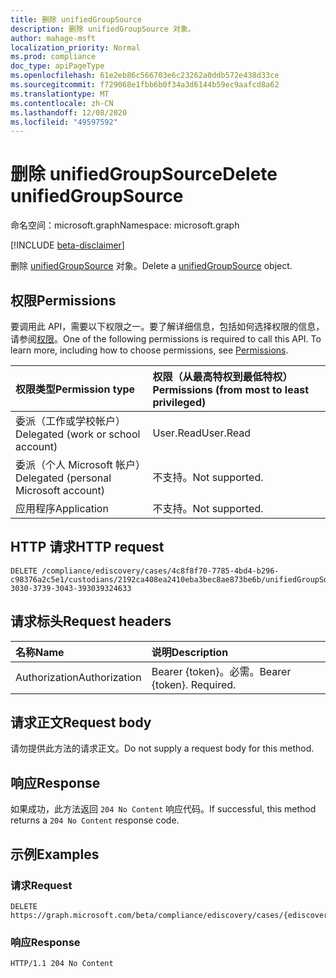 ```yaml
---
title: 删除 unifiedGroupSource
description: 删除 unifiedGroupSource 对象。
author: mahage-msft
localization_priority: Normal
ms.prod: compliance
doc_type: apiPageType
ms.openlocfilehash: 61e2eb86c566703e6c23262a0ddb572e438d33ce
ms.sourcegitcommit: f729068e1fbb6b0f34a3d6144b59ec9aafcd8a62
ms.translationtype: MT
ms.contentlocale: zh-CN
ms.lasthandoff: 12/08/2020
ms.locfileid: "49597592"
---
```

# <a name="delete-unifiedgroupsource"></a><span data-ttu-id="86218-103">删除 unifiedGroupSource</span><span class="sxs-lookup"><span data-stu-id="86218-103">Delete unifiedGroupSource</span></span>

<span data-ttu-id="86218-104">命名空间：microsoft.graph</span><span class="sxs-lookup"><span data-stu-id="86218-104">Namespace: microsoft.graph</span></span>

[!INCLUDE [beta-disclaimer](../../includes/beta-disclaimer.md)]

<span data-ttu-id="86218-105">删除 [unifiedGroupSource](../resources/unifiedgroupsource.md) 对象。</span><span class="sxs-lookup"><span data-stu-id="86218-105">Delete a [unifiedGroupSource](../resources/unifiedgroupsource.md) object.</span></span>

## <a name="permissions"></a><span data-ttu-id="86218-106">权限</span><span class="sxs-lookup"><span data-stu-id="86218-106">Permissions</span></span>

<span data-ttu-id="86218-p101">要调用此 API，需要以下权限之一。要了解详细信息，包括如何选择权限的信息，请参阅[权限](/graph/permissions-reference)。</span><span class="sxs-lookup"><span data-stu-id="86218-p101">One of the following permissions is required to call this API. To learn more, including how to choose permissions, see [Permissions](/graph/permissions-reference).</span></span>

|<span data-ttu-id="86218-109">权限类型</span><span class="sxs-lookup"><span data-stu-id="86218-109">Permission type</span></span>|<span data-ttu-id="86218-110">权限（从最高特权到最低特权）</span><span class="sxs-lookup"><span data-stu-id="86218-110">Permissions (from most to least privileged)</span></span>|
|:---|:---|
|<span data-ttu-id="86218-111">委派（工作或学校帐户）</span><span class="sxs-lookup"><span data-stu-id="86218-111">Delegated (work or school account)</span></span>|<span data-ttu-id="86218-112">User.Read</span><span class="sxs-lookup"><span data-stu-id="86218-112">User.Read</span></span>|
|<span data-ttu-id="86218-113">委派（个人 Microsoft 帐户）</span><span class="sxs-lookup"><span data-stu-id="86218-113">Delegated (personal Microsoft account)</span></span>|<span data-ttu-id="86218-114">不支持。</span><span class="sxs-lookup"><span data-stu-id="86218-114">Not supported.</span></span>|
|<span data-ttu-id="86218-115">应用程序</span><span class="sxs-lookup"><span data-stu-id="86218-115">Application</span></span>|<span data-ttu-id="86218-116">不支持。</span><span class="sxs-lookup"><span data-stu-id="86218-116">Not supported.</span></span>|

## <a name="http-request"></a><span data-ttu-id="86218-117">HTTP 请求</span><span class="sxs-lookup"><span data-stu-id="86218-117">HTTP request</span></span>

<!-- {
  "blockType": "ignored"
}
-->

``` http
DELETE /compliance/ediscovery/cases/4c8f8f70-7785-4bd4-b296-c98376a2c5e1/custodians/2192ca408ea2410eba3bec8ae873be6b/unifiedGroupSources/33434233-3030-3739-3043-393039324633
```

## <a name="request-headers"></a><span data-ttu-id="86218-118">请求标头</span><span class="sxs-lookup"><span data-stu-id="86218-118">Request headers</span></span>

|<span data-ttu-id="86218-119">名称</span><span class="sxs-lookup"><span data-stu-id="86218-119">Name</span></span>|<span data-ttu-id="86218-120">说明</span><span class="sxs-lookup"><span data-stu-id="86218-120">Description</span></span>|
|:---|:---|
|<span data-ttu-id="86218-121">Authorization</span><span class="sxs-lookup"><span data-stu-id="86218-121">Authorization</span></span>|<span data-ttu-id="86218-p102">Bearer {token}。必需。</span><span class="sxs-lookup"><span data-stu-id="86218-p102">Bearer {token}. Required.</span></span>|

## <a name="request-body"></a><span data-ttu-id="86218-124">请求正文</span><span class="sxs-lookup"><span data-stu-id="86218-124">Request body</span></span>

<span data-ttu-id="86218-125">请勿提供此方法的请求正文。</span><span class="sxs-lookup"><span data-stu-id="86218-125">Do not supply a request body for this method.</span></span>

## <a name="response"></a><span data-ttu-id="86218-126">响应</span><span class="sxs-lookup"><span data-stu-id="86218-126">Response</span></span>

<span data-ttu-id="86218-127">如果成功，此方法返回 `204 No Content` 响应代码。</span><span class="sxs-lookup"><span data-stu-id="86218-127">If successful, this method returns a `204 No Content` response code.</span></span>

## <a name="examples"></a><span data-ttu-id="86218-128">示例</span><span class="sxs-lookup"><span data-stu-id="86218-128">Examples</span></span>

### <a name="request"></a><span data-ttu-id="86218-129">请求</span><span class="sxs-lookup"><span data-stu-id="86218-129">Request</span></span>

<!-- {
  "blockType": "request",
  "name": "delete_unifiedgroupsource"
}
-->

``` http
DELETE https://graph.microsoft.com/beta/compliance/ediscovery/cases/{ediscoveryCaseId}/custodians/{custodianId}/unifiedGroupSources/{unifiedGroupSourceId}
```

### <a name="response"></a><span data-ttu-id="86218-130">响应</span><span class="sxs-lookup"><span data-stu-id="86218-130">Response</span></span>

<!-- {
  "blockType": "response",
  "truncated": true
}
-->

``` http
HTTP/1.1 204 No Content
```
